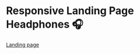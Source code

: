 <h1> Responsive Landing Page Headphones 🎧</h1>
<a href="https://master--jazzy-bunny-4634f0.netlify.app/" target="_blank">Landing page</a>
